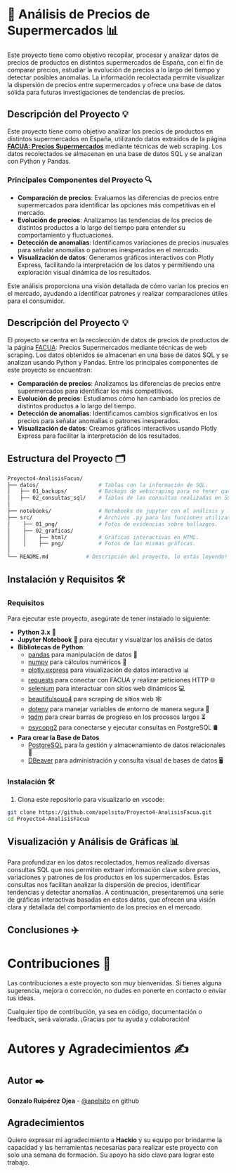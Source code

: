 # 🛒 Análisis de Precios de Supermercados 📊

Este proyecto tiene como objetivo recopilar, procesar y analizar datos de precios de productos en distintos supermercados de España, con el fin de comparar precios, estudiar la evolución de precios a lo largo del tiempo y detectar posibles anomalías. La información recolectada permite visualizar la dispersión de precios entre supermercados y ofrece una base de datos sólida para futuras investigaciones de tendencias de precios.

## Descripción del Proyecto 💡

Este proyecto tiene como objetivo analizar los precios de productos en distintos supermercados en España, utilizando datos extraídos de la página [**FACUA: Precios Supermercados**](https://super.facua.org/) mediante técnicas de web scraping. Los datos recolectados se almacenan en una base de datos SQL y se analizan con Python y Pandas. 

### Principales Componentes del Proyecto 🔍

- **Comparación de precios**: Evaluamos las diferencias de precios entre supermercados para identificar las opciones más competitivas en el mercado.
- **Evolución de precios**: Analizamos las tendencias de los precios de distintos productos a lo largo del tiempo para entender su comportamiento y fluctuaciones.
- **Detección de anomalías**: Identificamos variaciones de precios inusuales para señalar anomalías o patrones inesperados en el mercado.
- **Visualización de datos**: Generamos gráficos interactivos con Plotly Express, facilitando la interpretación de los datos y permitiendo una exploración visual dinámica de los resultados.

Este análisis proporciona una visión detallada de cómo varían los precios en el mercado, ayudando a identificar patrones y realizar comparaciones útiles para el consumidor.


## Descripción del Proyecto 💡

El proyecto se centra en la recolección de datos de precios de productos de la página [FACUA](https://super.facua.org/): Precios Supermercados mediante técnicas de web scraping. Los datos obtenidos se almacenan en una base de datos SQL y se analizan usando Python y Pandas. Entre los principales componentes de este proyecto se encuentran:

- **Comparación de precios**: Analizamos las diferencias de precios entre supermercados para identificar los más competitivos.
- **Evolución de precios**: Estudiamos cómo han cambiado los precios de distintos productos a lo largo del tiempo.
- **Detección de anomalías**: Identificamos cambios significativos en los precios para señalar anomalías o patrones inesperados.
- **Visualización de datos**: Creamos gráficos interactivos usando Plotly Express para facilitar la interpretación de los resultados.

## Estructura del Proyecto 🗂️

```bash
Proyecto4-AnalisisFacua/
├── datos/                   # Tablas con la información de SQL.
│   ├── 01_backups/          # Backups de webscraping para no tener que rehacerlos.
│   ├── 02_consultas_sql/    # Tablas de las consultas realizadas en SQL.
│
├── notebooks/               # Notebooks de jupyter con el análisis y las visualizaciones.
├── src/                     # Archivos .py para las funciones utilizadas por el proyecto
│    ├── 01_png/             # Fotos de evidencias sobre hallazgos.
│    ├── 02_graficas/        
│    │    ├── html/          # Gráficas interactivas en HTML.  
│    │    ├── png/           # Fotos de las mismas gráficas.
│
└── README.md            # Descripción del proyecto, lo estás leyendo!
```


## Instalación y Requisitos 🛠️
### Requisitos

Para ejecutar este proyecto, asegúrate de tener instalado lo siguiente:

- **Python 3.x** 🐍
- **Jupyter Notebook** 📓 para ejecutar y visualizar los análisis de datos
- **Bibliotecas de Python**:
    - [pandas](https://pandas.pydata.org/docs/) para manipulación de datos 🧹
    - [numpy](https://numpy.org/doc/2.1/) para cálculos numéricos 🔢
    - [plotly.express](https://plotly.com/python/plotly-express/) para visualización de datos interactiva 📊
    - [requests](https://requests.readthedocs.io/en/latest/) para conectar con FACUA y realizar peticiones HTTP 🌐
    - [selenium](https://www.selenium.dev/documentation/) para interactuar con sitios web dinámicos 💻
    - [beautifulsoup4](https://beautiful-soup-4.readthedocs.io/en/latest/) para scraping de sitios web 🕸️
    - [dotenv](https://www.dotenv.org/docs/) para manejar variables de entorno de manera segura 🔐
    - [tqdm](https://tqdm.github.io/) para crear barras de progreso en los procesos largos ⏳
    - [psycopg2](https://www.psycopg.org/docs/) para conectarse y ejecutar consultas en PostgreSQL 🛢️
- **Para crear la Base de Datos**
    - [PostgreSQL](https://www.postgresql.org/) para la gestión y almacenamiento de datos relacionales 📂
    - [DBeaver](https://dbeaver.io/) para administración y consulta visual de bases de datos 🖥️

### Instalación 🛠️

1. Clona este repositorio para visualizarlo en vscode:
```bash
git clone https://github.com/apelsito/Proyecto4-AnalisisFacua.git
cd Proyecto4-AnalisisFacua
```
## Visualización y Análisis de Gráficas 📊

Para profundizar en los datos recolectados, hemos realizado diversas consultas SQL que nos permiten extraer información clave sobre precios, variaciones y patrones de los productos en los supermercados. Estas consultas nos facilitan analizar la dispersión de precios, identificar tendencias y detectar anomalías. A continuación, presentaremos una serie de gráficas interactivas basadas en estos datos, que ofrecen una visión clara y detallada del comportamiento de los precios en el mercado.


## Conclusiones ✈️



# Contribuciones 🤝

Las contribuciones a este proyecto son muy bienvenidas. Si tienes alguna sugerencia, mejora o corrección, no dudes en ponerte en contacto o enviar tus ideas.

Cualquier tipo de contribución, ya sea en código, documentación o feedback, será valorada. ¡Gracias por tu ayuda y colaboración!

# Autores y Agradecimientos ✍️

## Autor ✒️
**Gonzalo Ruipérez Ojea** - [@apelsito](https://github.com/apelsito) en github

## Agradecimientos
Quiero expresar mi agradecimiento a **Hackio** y su equipo por brindarme la capacidad y las herramientas necesarias para realizar este proyecto con solo una semana de formación. Su apoyo ha sido clave para lograr este trabajo.

